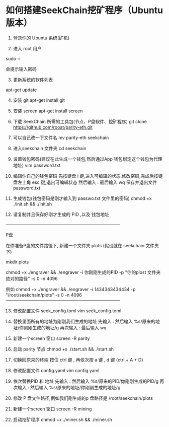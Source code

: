 如何搭建SeekChain挖矿程序（Ubuntu 版本）
===================================
1. 登录你的 Ubuntu 系统(矿机)



2. 进入 root 用户

sudo -i

会提示输入密码

3. 更新系统的软件列表

apt-get update

4. 安装 git 
apt-get install git

5. 安装 screen
apt-get install screen

6. 下载 SeekChain 所需的工具包(节点、P盘软件、挖矿程序)
git clone https://github.com/rooat/parity-eth.git

7. 可以自己改一下文件名
mv parity-eth seekchain

8. 进入seekchain 文件夹
cd seekchain

9. 设置钱包密码(建议在此生成一个钱包,然后通过App 钱包绑定这个钱包为代理地址)
vim password.txt

10. 编辑你自己的钱包密码
先按键盘 i 键,进入可编辑的状态,修改密码,完成后按键盘左上角 esc 键,退出可编辑状态
然后输入 :
最后输入 wq   保存并退出文件 password.txt

11. 生成钱包(钱包密码是刚才输入到 passwo.txt 文件里的密码)
chmod +x ./init.sh && ./init.sh

12. 请复制并且保存好刚才生成的 PID ,以及 钱包地址 


——————————————————————————

P盘

在你准备P盘的文件路径下, 新建一个文件夹 plots (假设就在 seekchain 文件夹下)

mkdir plots

chmod +x ./engraver && ./engraver -i 你刚刚生成的PID -p "你的plost 文件夹绝对的路径"  -s 0 -n 4096

例如
chmod +x ./engraver && ./engraver -i 1434343434434 -p "/root/seekchain/plots"  -s 0 -n 4096  
——————————————————————————

13. 修改配置文件 seek_config.toml 
vim seek_config.toml 

14. 替换里面所有的地址为刚刚我们生成的地址
先输入 :
然后输入  %s/原来的地址/你刚刚生成的地址/g 
再次输入  :
最后输入 wq

15. 新建一个screen 窗口
screen 	-R  parity 

16. 启动 parity 节点
 chmod +x ./start.sh && ./start.sh


 17.  切换回原来的终端
 按住 ctrl 键 , 再依次按 a 键 , d 键 (ctrl + A + D)


 18. 修改配置文件 config.yaml
vim config.yaml

19. 依次替换PID 和 地址
先输入 :
然后输入  %s/原来的PID/你刚刚生成的PID/g 
再次输入  :
然后输入  %s/原来的地址/你刚刚生成的地址/g 

20. 修改 P 盘文件路径,例如我们刚生成的p 盘路径是 /root/seekchain/plots 

21. 新建一个screen 窗口
screen -R mining

22. 启动挖矿程序
chmod +x ./miner.sh && ./miner.sh


